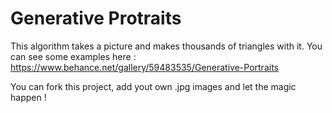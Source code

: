 # Generative Protraits

This algorithm takes a picture and makes thousands of triangles with it.
You can see some examples here : https://www.behance.net/gallery/59483535/Generative-Portraits

You can fork this project, add yout own .jpg images and let the magic happen !
